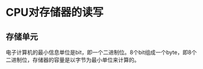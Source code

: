 # CPU对存储器的读写 #

## 存储单元 ##

电子计算机的最小信息单位是bit，即一个二进制位。8个bit组成一个byte，即8个二进制位，存储器的容量是以字节为最小单位来计算的。

## ##
